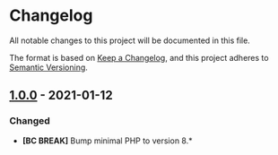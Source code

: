 # Changelog
All notable changes to this project will be documented in this file.

The format is based on [Keep a Changelog](https://keepachangelog.com/en/1.0.0/),
and this project adheres to [Semantic Versioning](https://semver.org/spec/v2.0.0.html).

## [1.0.0] - 2021-01-12

### Changed
- **[BC BREAK]** Bump minimal PHP to version 8.*

[Unreleased]: https://github.com/Tuzex/cqrs-bundle/releases/tag/v1.0.0...HEAD
[1.0.0]: https://github.com/Tuzex/cqrs-bundle/releases/tag/v1.0.0
